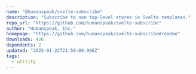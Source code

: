 ```yaml
---
name: "@humanspeak/svelte-subscribe"
description: "Subscribe to non top-level stores in Svelte templates."
repo_url: "https://github.com/humanspeak/svelte-subscribe"
author: "Humanspeak, Inc."
homepage: "https://github.com/humanspeak/svelte-subscribe#readme"
downloads: 426
dependents: 2
updated: "2025-01-22T21:50:09.906Z"
tags: 
  - utility
---
```

